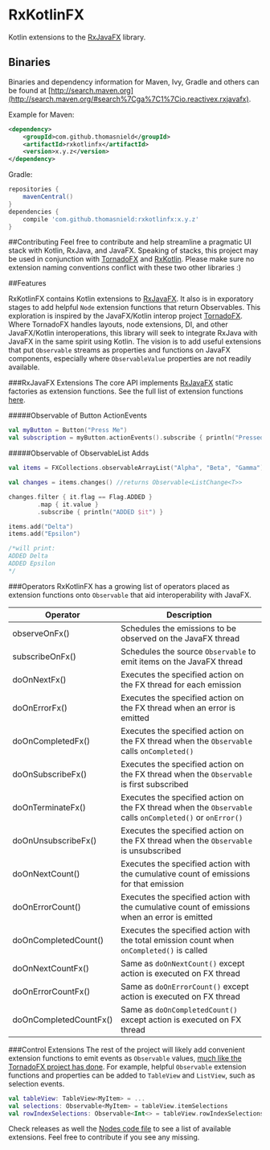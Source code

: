 # RxKotlinFX
Kotlin extensions to the [RxJavaFX](https://github.com/ReactiveX/RxJavaFX) library.

## Binaries

Binaries and dependency information for Maven, Ivy, Gradle and others can be found at [http://search.maven.org](http://search.maven.org/#search%7Cga%7C1%7Cio.reactivex.rxjavafx).

Example for Maven:

```xml
<dependency>
    <groupId>com.github.thomasnield</groupId>
    <artifactId>rxkotlinfx</artifactId>
    <version>x.y.z</version>
</dependency>
```

Gradle: 

```groovy 
repositories {
    mavenCentral()
}
dependencies {
    compile 'com.github.thomasnield:rxkotlinfx:x.y.z'
}
```
##Contributing
Feel free to contribute and help streamline a pragmatic UI stack with Kotlin, RxJava, and JavaFX. Speaking of stacks, this project may be used in conjunction with [TornadoFX](https://github.com/edvin/tornadofx) and [RxKotlin](https://github.com/ReactiveX/RxKotlin). Please make sure no extension naming conventions conflict with these two other libraries :)

##Features

RxKotlinFX contains Kotlin extensions to [RxJavaFX](https://github.com/ReactiveX/RxJavaFX). It also is in exporatory stages to add helpful `Node` extension functions that return Observables. This exploration is inspired by the JavaFX/Kotlin interop project [TornadoFX](https://github.com/edvin/tornadofx). Where TornadoFX handles layouts, node extensions, DI, and other JavaFX/Kotlin interoperations, this library will seek to integrate RxJava with JavaFX in the same spirit using Kotlin. The vision is to add useful extensions that put `Observable` streams as properties and functions on JavaFX components, especially where `ObservableValue` properties are not readily available. 

###RxJavaFX Extensions
The core API implements [RxJavaFX](https://github.com/ReactiveX/RxJavaFX) static factories as extension functions. See the full list of extension functions [here](https://github.com/thomasnield/RxKotlinFX/blob/master/src/main/kotlin/rx/javafx/kt/Observables.kt). 

#####Observable of Button ActionEvents
```kotlin
val myButton = Button("Press Me")
val subscription = myButton.actionEvents().subscribe { println("Pressed!") } 
```

#####Observable of ObservableList Adds
```kotlin
val items = FXCollections.observableArrayList("Alpha", "Beta", "Gamma")

val changes = items.changes() //returns Observable<ListChange<T>>

changes.filter { it.flag == Flag.ADDED }
        .map { it.value }
        .subscribe { println("ADDED $it") }

items.add("Delta")
items.add("Epsilon")

/*will print:
ADDED Delta
ADDED Epsilon
*/

```

###Operators
RxKotlinFX has a growing list of operators placed as extension functions onto `Observable` that aid interoperability with JavaFX.

|Operator|Description|
|----|-----|
|observeOnFx()|Schedules the emissions to be observed on the JavaFX thread
|subscribeOnFx()|Schedules the source `Observable` to emit items on the JavaFX thread
|doOnNextFx()|Executes the specified action on the FX thread for each emission
|doOnErrorFx()|Executes the specified action on the FX thread when an error is emitted
|doOnCompletedFx()|Executes the specified action on the FX thread when the `Observable` calls `onCompleted()`
|doOnSubscribeFx()|Executes the specified action on the FX thread when the `Observable` is first subscribed
|doOnTerminateFx()|Executes the specified action on the FX thread when the `Observable` calls `onCompleted()` or `onError()`
|doOnUnsubscribeFx()|Executes the specified action on the FX thread when the `Observable` is unsubscribed
|doOnNextCount()|Executes the specified action with the cumulative count of emissions for that emission
|doOnErrorCount()|Executes the specified action with the cumulative count of emissions when an error is emitted
|doOnCompletedCount()|Executes the specified action with the total emission count when `onCompleted()` is called
|doOnNextCountFx()|Same as `doOnNextCount()` except action is executed on FX thread
|doOnErrorCountFx()|Same as `doOnErrorCount()` except action is executed on FX thread
|doOnCompletedCountFx()|Same as `doOnCompletedCount()` except action is executed on FX thread

###Control Extensions
The rest of the project will likely add convenient extension functions to emit events as `Observable` values, [much like the TornadoFX project has done](https://github.com/edvin/tornadofx/blob/master/src/main/java/tornadofx/Nodes.kt). For example, helpful `Observable` extension functions and properties can be added to `TableView` and `ListView`, such as selection events.

```kotlin
val tableView: TableView<MyItem> = ...
val selections: Observable<MyItem> = tableView.itemSelections
val rowIndexSelections: Observable<Int<> = tableView.rowIndexSelections
```

Check releases as well the [Nodes code file](https://github.com/thomasnield/RxKotlinFX/blob/master/src/main/kotlin/rx/javafx/kt/Nodes.kt) to see a list of available extensions. Feel free to contribute if you see any missing.

